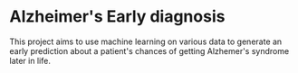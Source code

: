 # Alzheimer's Early diagnosis

This project aims to use machine learning on various data to generate an early prediction about a patient's chances of getting Alzhemer's syndrome later in life.
